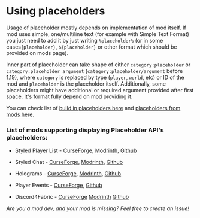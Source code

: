 # Using placeholders

Usage of placeholder mostly depends on implementation of mod itself. If mod uses simple, one/multiline text 
(for example with Simple Text Format) you just need to add it by just writing `%placeholder%` 
(or in some cases`{placeholder}`, `${placeholder}` or other format which should be provided on mods page).

Inner part of placeholder can take shape of either `category:placeholder` or `category:placeholder argument` (`category:placeholder/argument` before 1.19), 
where `category` is replaced by type (`player`, `world`, etc) or ID of the mod and `placeholder` is the placeholder itself.
Additionally, some placeholders might have additional or required argument provided after first space. It's format
fully depend on mod providing it.

You can check list of [build in placeholders here](/users/default-placeholders) 
and [placeholders from mods here](/users/mod-placeholders).

### List of mods supporting displaying Placeholder API's placeholders:

- Styled Player List - 
  [CurseForge](https://www.curseforge.com/minecraft/mc-mods/styled-player-list), 
  [Modrinth](https://modrinth.com/mod/styledplayerlist), 
  [Github](https://github.com/Patbox/StyledPlayerList)

- Styled Chat -
  [CurseForge](https://www.curseforge.com/minecraft/mc-mods/styled-chat),
  [Modrinth](https://modrinth.com/mod/styled-chat),
  [Github](https://github.com/Patbox/StyledChat)

- Holograms -
  [CurseForge](https://www.curseforge.com/minecraft/mc-mods/server-holograms),
  [Modrinth](https://modrinth.com/mod/holograms),
  [Github](https://github.com/Patbox/Holograms)

- Player Events -
  [CurseForge](https://www.curseforge.com/minecraft/mc-mods/player-events),
  [Github](https://github.com/ByMartrixx/player-events)
  
- Discord4Fabric -
  [CurseForge](https://www.curseforge.com/minecraft/mc-mods/discord4fabric)
  [Modrinth](https://modrinth.com/mod/discord4fabric)
  [Github](https://github.com/Reimnop/Discord4Fabric)

*Are you a mod dev, and your mod is missing? Feel free to create an issue!*

